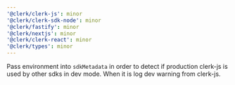 ```yaml
---
'@clerk/clerk-js': minor
'@clerk/clerk-sdk-node': minor
'@clerk/fastify': minor
'@clerk/nextjs': minor
'@clerk/clerk-react': minor
'@clerk/types': minor
---
```


Pass environment into `sdkMetadata` in order to detect if production clerk-js is used by other sdks in dev mode. When it is log dev warning from clerk-js.
